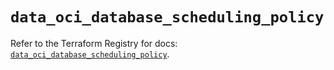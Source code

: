# `data_oci_database_scheduling_policy`

Refer to the Terraform Registry for docs: [`data_oci_database_scheduling_policy`](https://registry.terraform.io/providers/hashicorp/oci/7.19.0/docs/data-sources/database_scheduling_policy).
